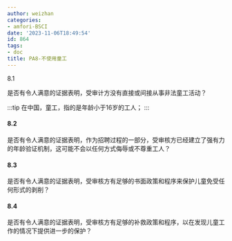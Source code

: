 ```yaml
---
author: weizhan
categories:
- amfori-BSCI
date: '2023-11-06T18:49:54'
id: 864
tags:
- doc
title: PA8-不使用童工
---
```


8.1

是否有令人满意的证据表明，受审计方没有直接或间接从事非法童工活动？

:::tip 在中国，童工，指的是年龄小于16岁的工人； :::

#### 8.2

是否有令人满意的证据表明，作为招聘过程的一部分，受审核方已经建立了强有力的年龄验证机制，这可能不会以任何方式侮辱或不尊重工人？

#### 8.3

是否有令人满意的证据表明，受审核方有足够的书面政策和程序来保护儿童免受任何形式的剥削？

#### 8.4

是否有令人满意的证据表明，受审核方有足够的补救政策和程序，以在发现儿童工作的情况下提供进一步的保护？

